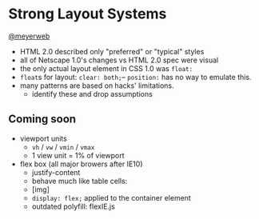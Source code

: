 # Strong Layout Systems
[@meyerweb](http://twitter.com/meyerweb)

* HTML 2.0 described only "preferred" or "typical" styles
* all of Netscape 1.0's changes vs HTML 2.0 spec were visual
* the only actual layout element in CSS 1.0 was `float:`
* `float`s for layout: `clear: both;`– `position:` has no way to emulate this.
* many patterns are based on hacks' limitations.
	* identify these and drop assumptions

## Coming soon

* viewport units
	* `vh` / `vw` / `vmin` / `vmax`
	* 1 view unit = 1% of viewport
* flex box (all major browers after IE10)
	* justify-content
	* behave much like table cells:
	* [img]
	* `display: flex;` applied to the container element
	* outdated polyfill: flexIE.js
